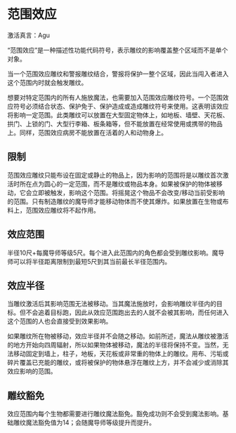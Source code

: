 # 范围效应

激活真言：Agu

“范围效应”是一种描述性功能代码符号，表示雕纹的影响覆盖整个区域而不是单个对象。

当一个范围效应雕纹和警报雕纹结合，警报将保护一整个区域，因此当闯入者进入这个范围内时就会触发雕纹。

想要对特定范围内的所有人施放魔法，也需要加入范围效应雕纹符号。一个范围效应符号必须结合状态、保护免于、保护造成或造成雕纹符号来使用。这表明该效应将影响一定范围。此类雕纹可以放置在大型固定物体上，如地板、墙壁、天花板、拱门、上锁的门、大型行李箱、板条箱等，但不能放置在经常使用或携带的物品上。同样，范围效应病房不能放置在活着的人和动物身上。

## 限制

范围效应雕纹只能布设在固定或静止的物品上，因为影响的范围将是以雕纹首次激活时所在点为圆心的一定范围，而不是雕纹或物品本身。如果被保护的物体被移动，它会立即被触发，影响这个范围。将摇晃这个物品不会改变/移动当前受影响的范围。只有制造雕纹的魔导师才能移动物体而不使其爆炸。如果放置在生物或布料上，范围效应雕纹将不起作用。

## 效应范围

半径10尺+每魔导师等级5尺。每个进入此范围内的角色都会受到雕纹影响。魔导师可以将半径距离限制到最短5尺到其当前最长半径范围内。

## 效应半径

当雕纹激活后其影响范围无法被移动。当其魔法施放时，会影响雕纹半径内的目标。但不会追着目标跑，因此从效应范围跑出去的人就不会被其影响，而任何进入这个范围的人也会直接受到效果影响。

如果雕纹所在物被移动，效应半径并不会随之移动。如前所述，魔法从雕纹被激活的地方开始向四周辐射，所以如果物体被移动，魔法的半径将保持不变。当然，无法移动固定到墙上，柱子，地板，天花板或非常重的物体上的雕纹。用布、污垢或碎片覆盖已充能的雕纹，或将被保护的物体悬浮在雕纹上方，并不会减少或消除其效应影响的范围。

## 雕纹豁免

效应范围内每个生物都需要进行雕纹魔法豁免。豁免成功则不会受到魔法影响。基础雕纹魔法豁免值为14；会随魔导师等级提升而提升。